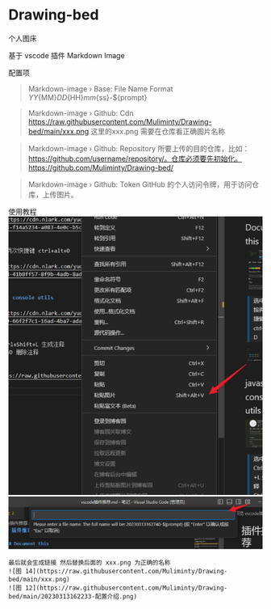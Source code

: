 # Drawing-bed

个人图床 

基于 vscode 插件 Markdown Image

配置项

> Markdown-image › Base: File Name Format
> ${YY}${MM}${DD}${HH}${mm}${ss}-${prompt}


> Markdown-image › Github: Cdn
> https://raw.githubusercontent.com/Muliminty/Drawing-bed/main/xxx.png
> 这里的xxx.png 需要在仓库看正确图片名称

> Markdown-image › Github: Repository
> 所要上传的目的仓库，比如：https://github.com/username/repository/。仓库必须要先初始化。
> https://github.com/Muliminty/Drawing-bed/

> Markdown-image › Github: Token
> GitHub 的个人访问令牌，用于访问仓库，上传图片。

使用教程
![图 13](https://raw.githubusercontent.com/Muliminty/Drawing-bed/main/20230313162459-图床教程.png)  
![图 14](https://raw.githubusercontent.com/Muliminty/Drawing-bed/main/20230313162804-图床教程.png)  
```
最后就会生成链接 然后替换后面的 xxx.png 为正确的名称
![图 14](https://raw.githubusercontent.com/Muliminty/Drawing-bed/main/xxx.png)  
![图 12](https://raw.githubusercontent.com/Muliminty/Drawing-bed/main/20230313162233-配置介绍.png)  
```

